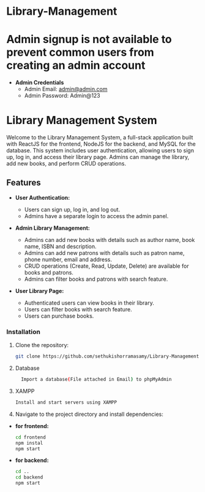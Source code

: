 # Library-Management

# Admin signup is not available to prevent common users from creating an admin account

- **Admin Credentials**
  - Admin Email: admin@admin.com
  - Admin Password: Admin@123

# Library Management System

Welcome to the Library Management System, a full-stack application built with ReactJS for the frontend, NodeJS for the backend, and MySQL for the database. This system includes user authentication, allowing users to sign up, log in, and access their library page. Admins can manage the library, add new books, and perform CRUD operations.

## Features

- **User Authentication:**
  - Users can sign up, log in, and log out.
  - Admins have a separate login to access the admin panel.

- **Admin Library Management:**
  - Admins can add new books with details such as author name, book name, ISBN and description.
  - Admins can add new patrons with details such as patron name, phone number, email and address.
  - CRUD operations (Create, Read, Update, Delete) are available for books and patrons.
  - Admins can filter books and patrons with search feature.

- **User Library Page:**
  - Authenticated users can view books in their library.
  - Users can filter books with search feature.
  - Users can purchase books.

### Installation

1. Clone the repository:

    ```bash
    git clone https://github.com/sethukishorramasamy/Library-Management.git
    ```

2. Database
    ```bash
      Import a database(File attached in Email) to phpMyAdmin
    ```

3. XAMPP
    ```bash
    Install and start servers using XAMPP
    ```

4. Navigate to the project directory and install dependencies:

- **for frontend:**
    ```bash
    cd frontend
    npm instal
    npm start
    ```

- **for backend:**
    ```bash
    cd ..
    cd backend
    npm start
    ```